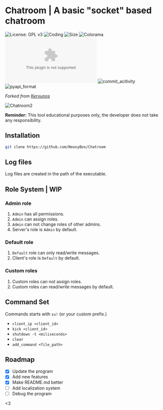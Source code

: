 # Chatroom | A basic "socket" based chatroom

![License: GPL v3](https://img.shields.io/github/license/NeoxyBox/Chatroom)
![Coding](https://img.shields.io/github/languages/top/NeoxyBox/Chatroom)
![Size](https://img.shields.io/github/languages/code-size/NeoxyBox/Chatroom)
![Colorama](https://img.shields.io/pypi/v/colorama)
![Observatory_Grade](https://img.shields.io/mozilla-observatory/grade/github.com?publish)
![commit_acitivity](https://img.shields.io/github/commit-activity/w/NeoxyBox/Chatroom)
![pyapi_format](https://img.shields.io/pypi/format/colorama)

*Forked from [Kerxunos](https://github.com/Kerxunos/Chatroom)*

![Chatroom2](https://user-images.githubusercontent.com/113096235/195297547-76ce4d07-80ef-4705-a112-24c373ced67b.png)

**Reminder:** This tool educational purposes only, the developer does not take any responsibility.

## Installation

```bash
git clone https://github.com/NeoxyBox/Chatroom
```

## Log files

Log files are created in the path of the executable.

## Role System | WIP

### Admin role
1. `Admin` has all permissions.
2. `Admin` can assign roles.
4. `Admin` can not change roles of other admins.
5. Server's role is `Admin` by default.

### Default role
1. `Default` role can only read/write messages.
2. Client's role is `Default` by default.

### Custom roles
1. Custom roles can not assign roles.
2. Custom roles can read/write messages by default.

## Command Set

Commands starts with  `su!` (or your custom prefix.)

- `client_ip <client_id>`
- `kick <client_id>`
- `shutdown -t <miliseconds>`
- `clear`
- `add_command <file_path>`

## Roadmap

- [x] Update the program 
- [x] Add new features 
- [x] Make README.md better
- [ ] Add localization system
- [ ] Debug the program

<3
